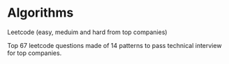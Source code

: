 # Algorithms
Leetcode (easy, meduim and hard from top companies)

Top 67 leetcode questions made of 14 patterns to pass technical interview for top companies.
